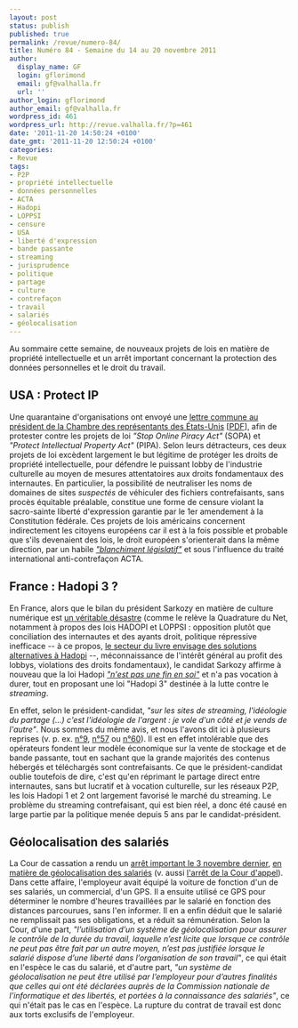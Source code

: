 ```yaml
---
layout: post
status: publish
published: true
permalink: /revue/numero-84/
title: Numéro 84 - Semaine du 14 au 20 novembre 2011
author:
  display_name: GF
  login: gflorimond
  email: gf@valhalla.fr
  url: ''
author_login: gflorimond
author_email: gf@valhalla.fr
wordpress_id: 461
wordpress_url: http://revue.valhalla.fr/?p=461
date: '2011-11-20 14:50:24 +0100'
date_gmt: '2011-11-20 12:50:24 +0100'
categories:
- Revue
tags:
- P2P
- propriété intellectuelle
- données personnelles
- ACTA
- Hadopi
- LOPPSI
- censure
- USA
- liberté d'expression
- bande passante
- streaming
- jurisprudence
- politique
- partage
- culture
- contrefaçon
- travail
- salariés
- géolocalisation
---
```

<p>Au sommaire cette semaine, de nouveaux projets de lois en matière de propriété intellectuelle et un arrêt important concernant la protection des données personnelles et le droit du travail.</p>
<h2>USA : Protect IP</h2>
<p>Une quarantaine d'organisations ont envoyé une <a href="http://www.laquadrature.net/fr/stoppons-la-censure-du-net-aux-us-avant-quacta-ne-limpose-en-europe">lettre commune au président de la Chambre des représentants des États-Unis</a> [<a href="http://www.laquadrature.net/files/SOPA_Letter_to_HR.pdf">PDF</a>], afin de protester contre les projets de loi <i>"Stop Online Piracy Act"</i> (SOPA) et <i>"Protect Intellectual Property Act"</i> (PIPA). Selon leurs détracteurs, ces deux projets de loi excèdent largement le but légitime de protéger les droits de propriété intellectuelle, pour défendre le puissant lobby de l'industrie culturelle au moyen de mesures attentatoires aux droits fondamentaux des internautes. En particulier, la possibilité de neutraliser les noms de domaines de sites <i>suspectés</i> de véhiculer des fichiers contrefaisants, sans procès équitable préalable, constitue une forme de censure violant la sacro-sainte liberté d'expression garantie par le 1er amendement à la Constitution fédérale. Ces projets de lois américains concernent indirectement les citoyens européens car il est à la fois possible et probable que s'ils devenaient des lois, le droit européen s'orienterait dans la même direction, par un habile <i><a href="http://en.wikipedia.org/wiki/Policy_laundering">"blanchiment législatif"</a></i> et sous l'influence du traité international anti-contrefaçon ACTA.</p>
<h2>France : Hadopi 3 ?</h2>
<p>En France, alors que le bilan du président Sarkozy en matière de culture numérique est <a href="http://www.laquadrature.net/fr/la-culture-selon-sarkozy-aveuglement-numerique-et-mepris-pour-les-droits">un véritable désastre</a> (comme le relève la Quadrature du Net, notamment à propos des lois HADOPI et LOPPSI : opposition plutôt que conciliation des internautes et des ayants droit, politique répressive inefficace -- à ce propos, <a href="http://www.pcinpact.com/news/67100-livre-hadopi-sne-syndicat-tmg.htm">le secteur du livre envisage des solutions alternatives à Hadopi</a> --, méconnaissance de l'intérêt général au profit des lobbys, violations des droits fondamentaux), le candidat Sarkozy affirme à nouveau que la loi Hadopi <a href="http://www.pcinpact.com/news/67090-avignon-nicolas-sarkozy-hadopi-fin.htm"><i>"n'est pas une fin en soi"</i></a> et n'a pas vocation à durer, tout en proposant une loi "Hadopi 3" destinée à la lutte contre le <i>streaming</i>.</p>
<p>En effet, selon le président-candidat, <i>"sur les sites de streaming, l'idéologie du partage (...) c'est l'idéologie de l'argent : je vole d'un côté et je vends de l'autre"</i>. Nous sommes du même avis, et nous l'avons dit ici à plusieurs reprises (v. p. ex. <a href="http://revue.valhalla.fr/numeros/9/">n°9</a>, <a href="http://revue.valhalla.fr/numeros/57/">n°57</a> ou <a href="http://revue.valhalla.fr/numeros/60/">n°60</a>). Il est en effet intolérable que des opérateurs fondent leur modèle économique sur la vente de stockage et de bande passante, tout en sachant que la grande majorités des contenus hébergés et téléchargés sont contrefaisants. Ce que le président-candidat oublie toutefois de dire, c'est qu'en réprimant le partage direct entre internautes, sans but lucratif et à vocation culturelle, sur les réseaux P2P, les lois Hadopi 1 et 2 ont largement favorisé le marché du streaming. Le problème du streaming contrefaisant, qui est bien réel, a donc été causé en large partie par la politique menée depuis 5 ans par le candidat-président.</p>
<h2>Géolocalisation des salariés</h2>
<p>La Cour de cassation a rendu un <a href="http://www.legalis.net/spip.php?page=jurisprudence-decision&id_article=3265">arrêt important le 3 novembre dernier</a>, <a href="http://www.lemondeinformatique.fr/actualites/lire-la-cour-de-cassation-rappelle-la-limitation-de-la-geolocalisation-des-salaries-46677.html">en matière de géolocalisation des salariés</a> (v. aussi <a href="http://www.legalis.net/spip.php?page=jurisprudence-decision&id_article=2999">l'arrêt de la Cour d'appel</a>). Dans cette affaire, l'employeur avait équipé la voiture de fonction d'un de ses salariés, un commercial, d'un GPS. Il a ensuite utilisé ce GPS pour déterminer le nombre d'heures travaillées par le salarié en fonction des distances parcourues, sans l'en informer. Il en a enfin déduit que le salarié ne remplissait pas ses obligations, et a réduit sa rémunération. Selon la Cour, d'une part, <i>"l’utilisation d’un système de géolocalisation pour assurer le contrôle de la durée du travail, laquelle n’est licite que lorsque ce contrôle ne peut pas être fait par un autre moyen, n’est pas justifiée lorsque le salarié dispose d’une liberté dans l’organisation de son travail"</i>, ce qui était en l'espèce le cas du salarié, et d'autre part, <i>"un système de géolocalisation ne peut être utilisé par l’employeur pour d’autres finalités que celles qui ont été déclarées auprès de la Commission nationale de l’informatique et des libertés, et portées à la connaissance des salariés"</i>, ce qui n'était pas le cas en l'espèce. La rupture du contrat de travail est donc aux torts exclusifs de l'employeur.</p>
